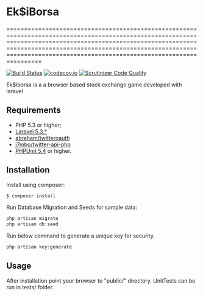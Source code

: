 # Ek$iBorsa 
========================================================================================================================================================================================================================================================================================

[![Build Status](https://travis-ci.org/Seldar/eksiborsa.svg?branch=master)](https://travis-ci.org/Seldar/eksiborsa) 
[![codecov.io](http://codecov.io/github/Seldar/eksiborsa/coverage.svg?branch=master)](http://codecov.io/github/Seldar/eksiborsa?branch=master) 
[![Scrutinizer Code Quality](https://scrutinizer-ci.com/g/Seldar/eksiborsa/badges/quality-score.png?b=master)](https://scrutinizer-ci.com/g/Seldar/eksiborsa/?branch=master)


Ek$iborsa is a a browser based stock exchange game developed with laravel

Requirements
------------

  * PHP 5.3 or higher;
  * [Laravel 5.3.*](https://github.com/laravel/laravel)
  * [abraham/twitteroauth](https://github.com/abraham/twitteroauth)
  * [j7mbo/twitter-api-php](https://github.com/J7mbo/twitter-api-php)
  * [PHPUnit 5.4](https://github.com/sebastianbergmann/phpunit) or higher.

Installation
------------


Install using composer:

```bash
$ composer install
```

Run Database Migration and Seeds for sample data:

```bash
php artisan migrate
php artisan db:seed
```

Run below command to generate a unique key for security. 

```bash
php artisan key:generate
```
Usage
-----

After installation point your browser to "public/" directory. UnitTests can be run in tests/ folder.